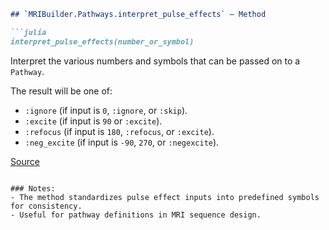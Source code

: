```markdown
## `MRIBuilder.Pathways.interpret_pulse_effects` — Method

```julia
interpret_pulse_effects(number_or_symbol)
```

Interpret the various numbers and symbols that can be passed on to a `Pathway`.

The result will be one of:

- `:ignore` (if input is `0`, `:ignore`, or `:skip`).
- `:excite` (if input is `90` or `:excite`).
- `:refocus` (if input is `180`, `:refocus`, or `:excite`).
- `:neg_excite` (if input is `-90`, `270`, or `:negexcite`).

[Source](https://git.fmrib.ox.ac.uk/ndcn0236/MRIBuilder.jl/-/tree/232eca241998cb0f1dcb2b58947141f9987592e9/src/pathways.jl#L178-L188)
``` 

### Notes:
- The method standardizes pulse effect inputs into predefined symbols for consistency.
- Useful for pathway definitions in MRI sequence design.
```
